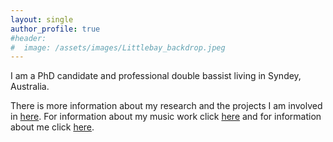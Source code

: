 ```yaml
---
layout: single
author_profile: true
#header:
#  image: /assets/images/Littlebay_backdrop.jpeg
---
```


I am a PhD candidate and professional double bassist living in Syndey, Australia.

There is more information about my research and the projects I am involved in [here](https://jbisits.github.io/research/).
For information about my music work click [here](https://jbisits.github.io/music/) and for information about me click [here](https://jbisits.github.io/about/).
